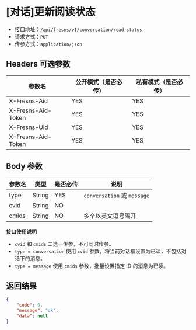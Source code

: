 # [对话]更新阅读状态

- 接口地址：`/api/fresns/v1/conversation/read-status`
- 请求方式：`PUT`
- 传参方式：`application/json`

## Headers 可选参数

| 参数名 | 公开模式（是否必传） | 私有模式（是否必传） |
| --- | --- | --- |
| X-Fresns-Aid | YES | YES |
| X-Fresns-Aid-Token | YES | YES |
| X-Fresns-Uid | YES | YES |
| X-Fresns-Aid-Token | YES | YES |

## Body 参数

| 参数名 | 类型 | 是否必传 | 说明 |
| --- | --- | --- | --- |
| type | String | YES | `conversation` 或 `message` |
| cvid | String | NO |  |
| cmids | String | NO | 多个以英文逗号隔开 |

**接口使用说明**

- `cvid` 和 `cmids` 二选一传参，不可同时传参。
- `type = conversation` 使用 `cvid` 参数，将当前对话框设置为已读，不包括对话下的消息。
- `type = message` 使用 `cmids` 参数，批量设置指定 ID 的消息为已读。

## 返回结果

```json
{
    "code": 0,
    "message": "ok",
    "data": null
}
```
